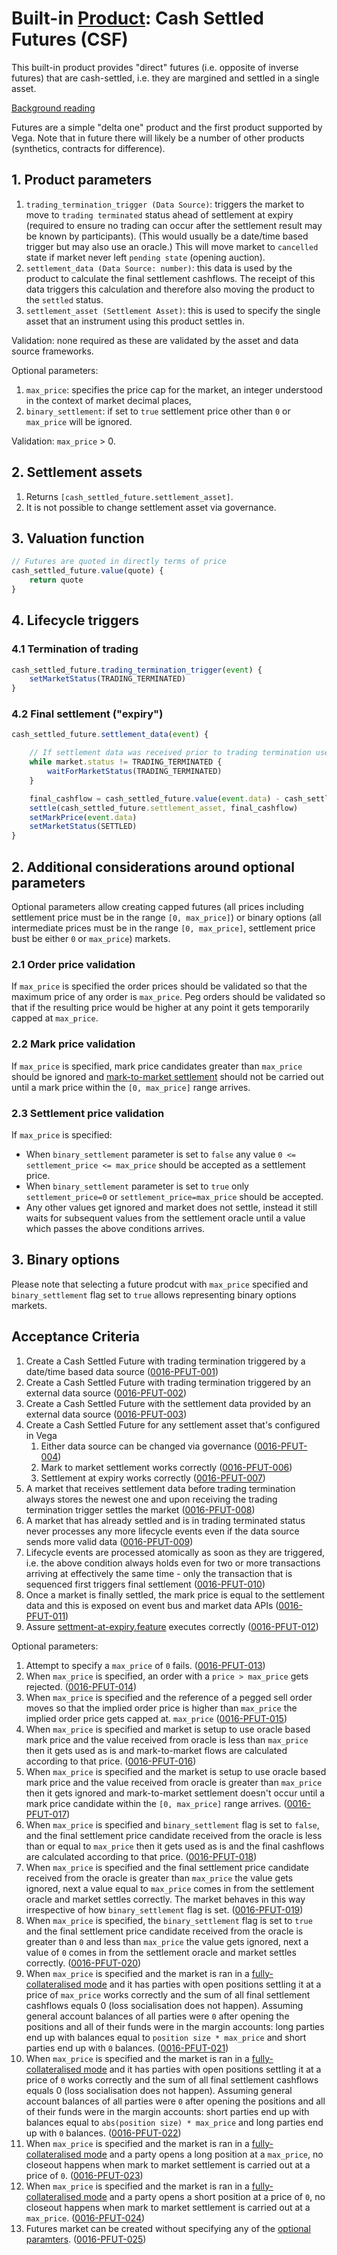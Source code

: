 # Built-in [Product](./0051-PROD-product.md): Cash Settled Futures (CSF)

This built-in product provides "direct" futures (i.e. opposite of inverse futures) that are cash-settled, i.e. they are margined and settled in a single asset.

[Background reading](https://www.cmegroup.com/education/courses/introduction-to-futures.html)

Futures are a simple "delta one" product and the first product supported by Vega. Note that in future there will likely be a number of other products (synthetics, contracts for difference).

## 1. Product parameters

1. `trading_termination_trigger (Data Source)`: triggers the market to move to `trading terminated` status ahead of settlement at expiry (required to ensure no trading can occur after the settlement result may be known by participants). (This would usually be a date/time based trigger but may also use an oracle.) This will move market to `cancelled` state if market never left `pending state` (opening auction).
1. `settlement_data (Data Source: number)`: this data is used by the product to calculate the final settlement cashflows. The receipt of this data triggers this calculation and therefore also moving the product to the `settled` status.
1. `settlement_asset (Settlement Asset)`: this is used to specify the single asset that an instrument using this product settles in.

Validation: none required as these are validated by the asset and data source frameworks.

Optional parameters:

1. `max_price`: specifies the price cap for the market, an integer understood in the context of market decimal places,
1. `binary_settlement`: if set to `true` settlement price other than `0` or `max_price` will be ignored.

Validation: `max_price` > 0.

## 2. Settlement assets

1. Returns `[cash_settled_future.settlement_asset]`.
1. It is not possible to change settlement asset via governance.

## 3. Valuation function

```javascript
// Futures are quoted in directly terms of price
cash_settled_future.value(quote) {
	return quote
}
```

## 4. Lifecycle triggers

### 4.1 Termination of trading

```javascript
cash_settled_future.trading_termination_trigger(event) {
	setMarketStatus(TRADING_TERMINATED)
}
```

### 4.2 Final settlement ("expiry")

```javascript
cash_settled_future.settlement_data(event) {

	// If settlement data was received prior to trading termination use the last value received, otherwise use the first value received after trading is terminated
	while market.status != TRADING_TERMINATED {
		waitForMarketStatus(TRADING_TERMINATED)
	}

	final_cashflow = cash_settled_future.value(event.data) - cash_settled_future.value(market.mark_price)
	settle(cash_settled_future.settlement_asset, final_cashflow)
	setMarkPrice(event.data)
	setMarketStatus(SETTLED)
}
```

## 2. Additional considerations around optional parameters

Optional parameters allow creating capped futures (all prices including settlement price must be in the range `[0, max_price]`) or binary options (all intermediate prices must be in the range `[0, max_price]`, settlement price bust be either `0` or `max_price`) markets.

### 2.1 Order price validation

If `max_price` is specified the order prices should be validated so that the maximum price of any order is `max_price`. Peg orders should be validated so that if the resulting price would be higher at any point it gets temporarily capped at `max_price`.

### 2.2 Mark price validation

If `max_price` is specified, mark price candidates greater than `max_price` should be ignored and [mark-to-market settlement](./0003-MTMK-mark_to_market_settlement.md) should not be carried out until a mark price within the `[0, max_price]` range arrives.

### 2.3 Settlement price validation

If `max_price` is specified:

- When `binary_settlement` parameter is set to `false` any value `0 <= settlement_price <= max_price` should be accepted as a settlement price.
- When `binary_settlement` parameter is set to `true` only `settlement_price=0` or `settlement_price=max_price` should be accepted.
- Any other values get ignored and market does not settle, instead it still waits for subsequent values from the settlement oracle until a value which passes the above conditions arrives.

## 3. Binary options

Please note that selecting a future prodcut with `max_price` specified and `binary_settlement` flag set to `true` allows representing binary options markets.

## Acceptance Criteria

1. Create a Cash Settled Future with trading termination triggered by a date/time based data source (<a name="0016-PFUT-001" href="#0016-PFUT-001">0016-PFUT-001</a>)
1. Create a Cash Settled Future with trading termination triggered by an external data source (<a name="0016-PFUT-002" href="#0016-PFUT-002">0016-PFUT-002</a>)
1. Create a Cash Settled Future with the settlement data provided by an external data source (<a name="0016-PFUT-003" href="#0016-PFUT-003">0016-PFUT-003</a>)
1. Create a Cash Settled Future for any settlement asset that's configured in Vega
    1. Either data source can be changed via governance (<a name="0016-PFUT-004" href="#0016-PFUT-004">0016-PFUT-004</a>)
    1. Mark to market settlement works correctly (<a name="0016-PFUT-006" href="#0016-PFUT-006">0016-PFUT-006</a>)
    1. Settlement at expiry works correctly (<a name="0016-PFUT-007" href="#0016-PFUT-007">0016-PFUT-007</a>)
1. A market that receives settlement data before trading termination always stores the newest one and upon receiving the trading termination trigger settles the market (<a name="0016-PFUT-008" href="#0016-PFUT-008">0016-PFUT-008</a>)
1. A market that has already settled and is in trading terminated status never processes any more lifecycle events even if the data source sends more valid data (<a name="0016-PFUT-009" href="#0016-PFUT-009">0016-PFUT-009</a>)
1. Lifecycle events are processed atomically as soon as they are triggered, i.e. the above condition always holds even for two or more transactions arriving at effectively the same time - only the transaction that is sequenced first triggers final settlement (<a name="0016-PFUT-010" href="#0016-PFUT-010">0016-PFUT-010</a>)
1. Once a market is finally settled, the mark price is equal to the settlement data and this is exposed on event bus and market data APIs (<a name="0016-PFUT-011" href="#0016-PFUT-011">0016-PFUT-011</a>)
1. Assure [settment-at-expiry.feature](https://github.com/vegaprotocol/vega/blob/develop/core/integration/features/verified/0002-STTL-settlement_at_expiry.feature) executes correctly (<a name="0016-PFUT-012" href="#0016-PFUT-012">0016-PFUT-012</a>)

Optional parameters:

1. Attempt to specify a `max_price` of `0` fails. (<a name="0016-PFUT-013" href="#0016-PFUT-013">0016-PFUT-013</a>)
1. When `max_price` is specified, an order with a `price > max_price` gets rejected. (<a name="0016-PFUT-014" href="#0016-PFUT-014">0016-PFUT-014</a>)
1. When `max_price` is specified and the reference of a pegged sell order moves so that the implied order price is higher than `max_price` the implied order price gets capped at. `max_price` (<a name="0016-PFUT-015" href="#0016-PFUT-015">0016-PFUT-015</a>)
1. When `max_price` is specified and market is setup to use oracle based mark price and the value received from oracle is less than `max_price` then it gets used as is and mark-to-market flows are calculated according to that price. (<a name="0016-PFUT-016" href="#0016-PFUT-016">0016-PFUT-016</a>)
1. When `max_price` is specified and the market is setup to use oracle based mark price and the value received from oracle is greater than `max_price` then it gets ignored and mark-to-market settlement doesn't occur until a mark price candidate within the `[0, max_price]` range arrives. (<a name="0016-PFUT-017" href="#0016-PFUT-017">0016-PFUT-017</a>)
1. When `max_price` is specified and `binary_settlement` flag is set to `false`, and the final settlement price candidate received from the oracle is less than or equal to `max_price` then it gets used as is and the final cashflows are calculated according to that price. (<a name="0016-PFUT-018" href="#0016-PFUT-018">0016-PFUT-018</a>)
1. When `max_price` is specified and the final settlement price candidate received from the oracle is greater than  `max_price` the value gets ignored, next a value equal to `max_price` comes in from the settlement oracle and market settles correctly. The market behaves in this way irrespective of how `binary_settlement` flag is set. (<a name="0016-PFUT-019" href="#0016-PFUT-019">0016-PFUT-019</a>)
1. When `max_price` is specified, the `binary_settlement` flag is set to `true` and the final settlement price candidate received from the oracle is greater than `0` and less than  `max_price` the value gets ignored, next a value of `0` comes in from the settlement oracle and market settles correctly. (<a name="0016-PFUT-020" href="#0016-PFUT-020">0016-PFUT-020</a>)
1. When `max_price` is specified and the market is ran in a [fully-collateralised mode](./0019-MCAL-margin_calculator.md#fully-collateralised) and it has parties with open positions settling it at a price of `max_price` works correctly and the sum of all final settlement cashflows equals 0 (loss socialisation does not happen). Assuming general account balances of all parties were `0` after opening the positions and all of their funds were in the margin accounts: long parties end up with balances equal to `position size * max_price` and short parties end up with `0` balances. (<a name="0016-PFUT-021" href="#0016-PFUT-021">0016-PFUT-021</a>)
1. When `max_price` is specified and the market is ran in a [fully-collateralised mode](./0019-MCAL-margin_calculator.md#fully-collateralised) and it has parties with open positions settling it at a price of `0` works correctly and the sum of all final settlement cashflows equals 0 (loss socialisation does not happen). Assuming general account balances of all parties were `0` after opening the positions and all of their funds were in the margin accounts: short parties end up with balances equal to `abs(position size) * max_price` and long parties end up with `0` balances. (<a name="0016-PFUT-022" href="#0016-PFUT-022">0016-PFUT-022</a>)
1. When `max_price` is specified and the market is ran in a [fully-collateralised mode](./0019-MCAL-margin_calculator.md#fully-collateralised)  and a party opens a long position at a `max_price`, no closeout happens when mark to market settlement is carried out at a price of `0`. (<a name="0016-PFUT-023" href="#0016-PFUT-023">0016-PFUT-023</a>)
1. When `max_price` is specified and the market is ran in a [fully-collateralised mode](./0019-MCAL-margin_calculator.md#fully-collateralised)  and a party opens a short position at a price of `0`, no closeout happens when mark to market settlement is carried out at a `max_price`. (<a name="0016-PFUT-024" href="#0016-PFUT-024">0016-PFUT-024</a>)
1. Futures market can be created without specifying any of the [optional paramters](#1-product-parameters). (<a name="0016-PFUT-025" href="#0016-PFUT-025">0016-PFUT-025</a>)
